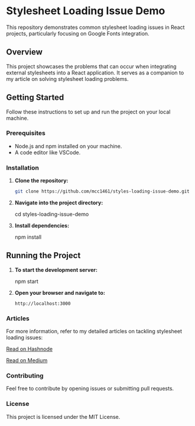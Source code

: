 # Stylesheet Loading Issue Demo

This repository demonstrates common stylesheet loading issues in React projects, particularly focusing on Google Fonts integration.

## Overview

This project showcases the problems that can occur when integrating external stylesheets into a React application. It serves as a companion to my article on solving stylesheet loading problems.

## Getting Started

Follow these instructions to set up and run the project on your local machine.

### Prerequisites

- Node.js and npm installed on your machine.
- A code editor like VSCode.

### Installation

1. **Clone the repository:**

   ```bash
   git clone https://github.com/mcc1461/styles-loading-issue-demo.git
   ```

2. **Navigate into the project directory:**

   cd styles-loading-issue-demo

3. **Install dependencies:**

   npm install

## Running the Project

1. **To start the development server:**

   npm start

2. **Open your browser and navigate to:**

   `http://localhost:3000`

### Articles

For more information, refer to my detailed articles on tackling stylesheet loading issues:

[Read on Hashnode](https://musco.hashnode.dev/solving-stylesheet-loading-problems-in-react-projects)

[Read on Medium](https://medium.com/@mcc1461a/solving-stylesheet-loading-problems-in-react-projects-1108b7fef032)

### Contributing

Feel free to contribute by opening issues or submitting pull requests.

### License

This project is licensed under the MIT License.
